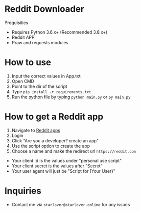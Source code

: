# Reddit Downloader

Prequisities 
- Requires Python 3.6.x+ (Recommended 3.8.x+)
- Reddit APP
- Praw and requests modules

# How to use
1. Input the correct values in App.txt
2. Open CMD
3. Point to the dir of the script
4. Type `pip install -r requirements.txt`
5. Run the python file by typing `python main.py` or  `py main.py`

# How to get a Reddit app
1. Navigate to [Reddit apps](https://www.reddit.com/prefs/apps)
2. Login 
3. Click "Are you a developer? create an app"
4. Use the script option to create the app
5. Choose a name and make the redirect url `https://reddit.com`
- Your client id is the values under "personal use script"
- Your client secret is the values after "Secret"
- Your user agent will just be "Script for [Your User}"

# Inquiries
- Contact me via `starlover@starlover.online` for any issues



